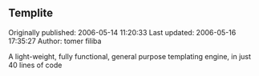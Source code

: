 ## Templite

Originally published: 2006-05-14 11:20:33
Last updated: 2006-05-16 17:35:27
Author: tomer filiba

A light-weight, fully functional, general purpose templating engine, in just 40 lines of code